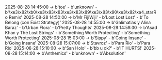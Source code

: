 2025-08-28 14:45:00 -> b'toe' - b'unknown' - b'\xe3\x82\xb0\xe3\x83\x83\xe3\x83\x89\xe3\x83\x90\xe3\x82\xa4_starRo Remix'
2025-08-28 14:50:00 -> b'Mr FijiWiji' - b'Lost Lost Lost' - b'To Belong (con Exist Strategy)'
2025-08-28 14:55:00 -> b'Galimatias y Alina Baraz' - b'Urban Flora' - b'Pretty Thoughts'
2025-08-28 14:59:00 -> b'Asad Khan y The Lost Strings' - b'Something Worth Protecting' - b'Something Worth Protecting'
2025-08-28 15:03:00 -> b'Sippy' - b'Going Insane' - b'Going Insane'
2025-08-28 15:07:00 -> b'Stavroz' - b'Para Rio' - b'Para Rio'
2025-08-28 15:10:00 -> b'San Holo' - b'bb u ok?' - b'IT HURTS!'
2025-08-28 15:14:00 -> b'Anthemics' - b'unknown' - b'Absolution'
